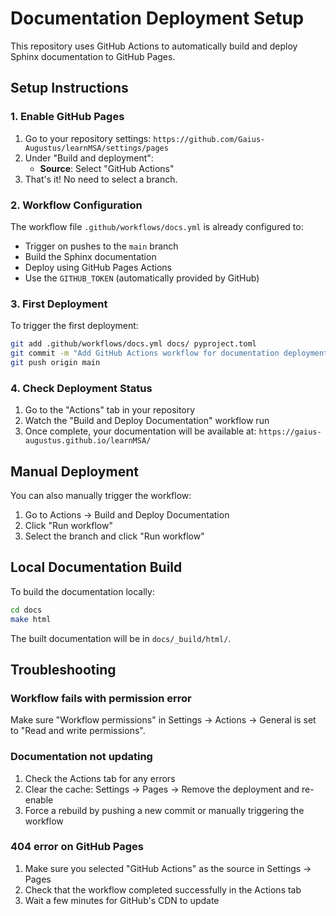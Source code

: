 # Documentation Deployment Setup

This repository uses GitHub Actions to automatically build and deploy Sphinx documentation to GitHub Pages.

## Setup Instructions

### 1. Enable GitHub Pages

1. Go to your repository settings: `https://github.com/Gaius-Augustus/learnMSA/settings/pages`
2. Under "Build and deployment":
   - **Source**: Select "GitHub Actions"
3. That's it! No need to select a branch.

### 2. Workflow Configuration

The workflow file `.github/workflows/docs.yml` is already configured to:
- Trigger on pushes to the `main` branch
- Build the Sphinx documentation
- Deploy using GitHub Pages Actions
- Use the `GITHUB_TOKEN` (automatically provided by GitHub)

### 3. First Deployment

To trigger the first deployment:

```bash
git add .github/workflows/docs.yml docs/ pyproject.toml
git commit -m "Add GitHub Actions workflow for documentation deployment"
git push origin main
```

### 4. Check Deployment Status

1. Go to the "Actions" tab in your repository
2. Watch the "Build and Deploy Documentation" workflow run
3. Once complete, your documentation will be available at:
   `https://gaius-augustus.github.io/learnMSA/`

## Manual Deployment

You can also manually trigger the workflow:
1. Go to Actions → Build and Deploy Documentation
2. Click "Run workflow"
3. Select the branch and click "Run workflow"

## Local Documentation Build

To build the documentation locally:

```bash
cd docs
make html
```

The built documentation will be in `docs/_build/html/`.

## Troubleshooting

### Workflow fails with permission error
Make sure "Workflow permissions" in Settings → Actions → General is set to "Read and write permissions".

### Documentation not updating
1. Check the Actions tab for any errors
2. Clear the cache: Settings → Pages → Remove the deployment and re-enable
3. Force a rebuild by pushing a new commit or manually triggering the workflow

### 404 error on GitHub Pages
1. Make sure you selected "GitHub Actions" as the source in Settings → Pages
2. Check that the workflow completed successfully in the Actions tab
3. Wait a few minutes for GitHub's CDN to update
